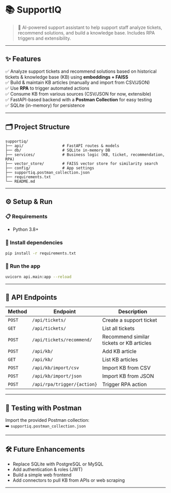 # 📚 SupportIQ

> 🚀 AI-powered support assistant to help support staff analyze tickets, recommend solutions, and build a knowledge base. Includes RPA triggers and extensibility.

---

## ✨ Features

✅ Analyze support tickets and recommend solutions based on historical tickets & knowledge base (KB) using **embeddings + FAISS**  
✅ Build & maintain KB articles (manually and import from CSV/JSON)  
✅ Use **RPA** to trigger automated actions  
✅ Consume KB from various sources (CSV/JSON for now, extensible)  
✅ FastAPI-based backend with a **Postman Collection** for easy testing  
✅ SQLite (in-memory) for persistence

---

## 🗂 Project Structure

```
supportiq/
├── api/                 # FastAPI routes & models
├── db/                  # SQLite in-memory DB
├── services/            # Business logic (KB, ticket, recommendation, RPA)
├── vector_store/        # FAISS vector store for similarity search
├── config/              # App settings
├── supportiq.postman_collection.json
├── requirements.txt
└── README.md
```

---

## ⚙️ Setup & Run

### 📋 Requirements
- Python 3.8+

### 🔧 Install dependencies
```bash
pip install -r requirements.txt
```

### 🚀 Run the app
```bash
uvicorn api.main:app --reload
```

---

## 📮 API Endpoints

| Method | Endpoint | Description |
|-------|----------|-------------|
| `POST` | `/api/tickets/` | Create a support ticket |
| `GET` | `/api/tickets/` | List all tickets |
| `POST` | `/api/tickets/recommend/` | Recommend similar tickets or KB articles |
| `POST` | `/api/kb/` | Add KB article |
| `GET` | `/api/kb/` | List KB articles |
| `POST` | `/api/kb/import/csv` | Import KB from CSV |
| `POST` | `/api/kb/import/json` | Import KB from JSON |
| `POST` | `/api/rpa/trigger/{action}` | Trigger RPA action |

---

## 🧪 Testing with Postman

Import the provided Postman collection:  
➡️ `supportiq.postman_collection.json`

---

## 🛠 Future Enhancements

- Replace SQLite with PostgreSQL or MySQL
- Add authentication & roles (JWT)
- Build a simple web frontend
- Add connectors to pull KB from APIs or web scraping

---